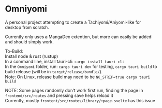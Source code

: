 # Omniyomi

A personal project attempting to create a Tachiyomi/Aniyomi-like for desktop from scratch.

Currently only uses a MangaDex extention, but more can easily be added and should simply work.

To-Build:\
Install node & rust (rustup)\
In a command line, install tauri-cli: `cargo install tauri-cli`\
In the `Omniyomi` folder, run: `cargo tauri dev` for testing, `cargo tauri build` to build release (will be in `target/release/bundle/`).\
Note: On Linux, release build may need to be `NO_STRIP=true cargo tauri build`

NOTE: Some pages randomly don't work first run, finding the page in `frontend/src/routes` and pressing save helps reload it\
Currently, mostly `frontent/src/routes/library/+page.svelte` has this issue